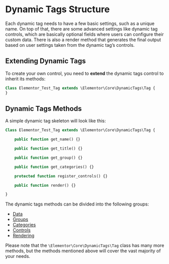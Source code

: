 # Dynamic Tags Structure

<Badge type="tip" vertical="top" text="Elementor Core" /> <Badge type="warning" vertical="top" text="Advanced" />

Each dynamic tag needs to have a few basic settings, such as a unique name. On top of that, there are some advanced settings like dynamic tag controls, which are basically optional fields where users can configure their custom data. There is also a render method that generates the final output based on user settings taken from the dynamic tag’s controls.

## Extending Dynamic Tags

To create your own control, you need to **extend** the dynamic tags control to inherit its methods:

```php
Class Elementor_Test_Tag extends \Elementor\Core\DynamicTags\Tag {
}
```

## Dynamic Tags Methods

A simple dynamic tag skeleton will look like this:

```php
Class Elementor_Test_Tag extends \Elementor\Core\DynamicTags\Tag {

	public function get_name() {}

	public function get_title() {}

	public function get_group() {}

	public function get_categories() {}

	protected function register_controls() {}

	public function render() {}

}
```

The dynamic tags methods can be divided into the following groups:

* [Data](./dynamic-tags/dynamic-tags-data)
* [Groups](./dynamic-tags/dynamic-tags-groups)
* [Categories](./dynamic-tags/dynamic-tags-categories)
* [Controls](./dynamic-tags/dynamic-tags-controls)
* [Rendering](./dynamic-tags/dynamic-tags-rendering)

Please note that the `\Elementor\Core\DynamicTags\Tag` class has many more methods, but the methods mentioned above will cover the vast majority of your needs.
